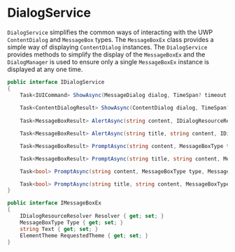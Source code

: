 ﻿# DialogService
`DialogService` simplifies the common ways of interacting with the UWP `ContentDialog` and `MessageBox` types. The `MessageBoxEx` class provides a simple way of displaying `ContentDialog` instances. The `DialogService` provides methods to simplify the display of the `MessageBoxEx` and the `DialogManager` is used to ensure only a single `MessageBoxEx` instance is displayed at any one time.

```csharp
public interface IDialogService
{
    Task<IUICommand> ShowAsync(MessageDialog dialog, TimeSpan? timeout = null, CancellationToken? token = null);
        
    Task<ContentDialogResult> ShowAsync(ContentDialog dialog, TimeSpan? timeout = null, CancellationToken? token = null);
        
    Task<MessageBoxResult> AlertAsync(string content, IDialogResourceResolver resolver = null);

    Task<MessageBoxResult> AlertAsync(string title, string content, IDialogResourceResolver resolver = null);

    Task<MessageBoxResult> PromptAsync(string content, MessageBoxType type = MessageBoxType.YesNo, IDialogResourceResolver resolver = null);

    Task<MessageBoxResult> PromptAsync(string title, string content, MessageBoxType type = MessageBoxType.YesNo, IDialogResourceResolver resolver = null);

    Task<bool> PromptAsync(string content, MessageBoxType type, MessageBoxResult expected, IDialogResourceResolver resolver = null);

    Task<bool> PromptAsync(string title, string content, MessageBoxType type, MessageBoxResult expected, IDialogResourceResolver resolver = null);
}

public interface IMessageBoxEx
{
    IDialogResourceResolver Resolver { get; set; }
    MessageBoxType Type { get; set; }
    string Text { get; set; }
    ElementTheme RequestedTheme { get; set; }
}
```


